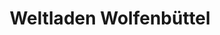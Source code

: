 ---
title: "Weltladen Wolfenbüttel"
url: /wolfenbuettel/weltladen-wolfenbuettel-krambuden/
shop: Supermarkt
---